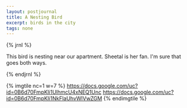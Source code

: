 ```yaml
---
layout: postjournal
title: A Nesting Bird
excerpt: birds in the city
tags: none
---
```


{% jrnl %}

This bird is nesting near our apartment. Sheetal is her fan. I'm sure that goes
both ways.

{% endjrnl %}

{% imgtile nc=1 w=7 %}
https://docs.google.com/uc?id=0B6d70FmpKIi1UlhmcU4xNEQ1Unc https://docs.google.com/uc?id=0B6d70FmpKIi1NkFlaUhvWlVwZGM
{% endimgtile %}
